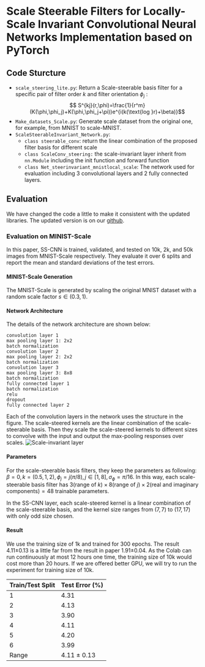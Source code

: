 # Scale Steerable Filters for Locally-Scale Invariant Convolutional Neural Networks Implementation based on PyTorch


## Code Sturcture
- `scale_steering_lite.py`: Return a Scale-steerable basis filter for a specific pair of filter order $k$ and filter orientation $\phi_j$ :
$$ S^{kj}(r,\phi)=\frac{1}{r^m}(K(\phi,\phi_j)+K(\phi,\phi_j+\pi))e^{i(k(\text{log }r)+\beta)}$$
- `Make_datasets_Scale.py`: Generate scale dataset from the original one, for example, from MNIST to scale-MNIST.
- `ScaleSteerableInvariant_Network.py`:
    - `class steerable_conv`: return the linear combination of the proposed filter basis for different scale
    - `class ScaleConv_steering:` the scale-invariant layer inherit from `nn.Module` including the init function and forward function
    - `class Net_steerinvariant_mnistlocal_scale`: The network used for evaluation including 3 convolutional layers and 2 fully connected layers.
## Evaluation 
We have changed the code a little to make it consistent with the updated libraries. The updated version is on our [github](https://github.com/wsgdrfz/SIE-CNN/tree/master/2-SS-CNN).


### Evaluation on MINIST-Scale
In this paper, SS-CNN is trained, validated, and tested on 10k, 2k, and 50k images from MNIST-Scale respectively. They evaluate it over 6 splits and report the mean and standard deviations of the test errors.

#### MINIST-Scale Generation
The MNIST-Scale is generated by scaling the original MNIST dataset with a random scale factor $s \in (0.3,1)$. 

#### Network Architecture
The details of the network architecture are shown below:
```
convolution layer 1
max pooling layer 1: 2x2
batch normalization
convolution layer 2
max pooling layer 2: 2x2
batch normalization
convolution layer 3
max pooling layer 3: 8x8
batch normalization
fully connected layer 1
batch normalization
relu
dropout
fully connected layer 2
```
Each of the convolution layers in the network uses the structure in the figure. The scale-steered kernels are the linear combination of the scale-steerable basis. Then they scale the scale-steered kernels to different sizes to convolve with the input and output the max-pooling responses over scales.
![Scale-invariant layer](https://tva1.sinaimg.cn/large/006tNbRwgy1g9hu0pzy5rj30zu0hc0wo.jpg)

#### Parameters
For the scale-steerable basis filters, they keep the parameters as following:
$\beta=0, k=(0.5,1,2),\phi_j=j(\pi/8),j\in[1,8],\sigma_\phi=\pi/16$.
In this way, each scale-steerable basis filter has $3(\text{range of }k)\times 8(\text{range of }j)\times 2(\text{real and imaginary components})=48$ trainable parameters.

In the SS-CNN layer, each scale-steered kernel is a linear combination of the scale-steerable basis, and the kernel size ranges from $(7,7)$ to $(17,17)$ with only odd size chosen.

#### Result
We use the training size of 1k and trained for 300 epochs. The result 4.11±0.13 is a little far from the result in paper 1.91±0.04. As the Colab can run continuously at most 12 hours one time, the training size of 10k would cost more than 20 hours. If we are offered better GPU, we will try to run the experiment for training size of 10k.

| Train/Test Split | Test Error (%) |
| ---------------- | -------------- |
| 1                | 4.31               |
| 2                | 4.13               |
| 3                | 3.90               |
| 4                | 4.11               |
| 5                | 4.20               |
| 6                | 3.99               |
| Range            | 4.11 $\pm$ 0.13    |

